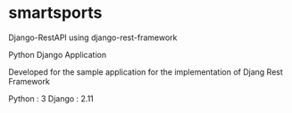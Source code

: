 # smartsports
Django-RestAPI using django-rest-framework

Python Django Application

Developed for the sample application for the implementation of Djang Rest Framework

Python : 3
Django : 2.11
